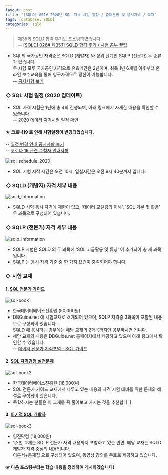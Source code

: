 ```yaml
---
layout: post
title: "[SQLD] 001# 2020년 SQL 자격 시험 일정 / 출제문항 및 응시자격 / 교재"
tags: [database, SQLD]
categories: sqld
---
```


> 제35회 SQLD 합격 후기도 포스팅하였습니다.  
> -- [[SQLD] 026# 제35회 SQLD 합격 후기 / 시험 공부 꿀팁](https://devdhjo.github.io/sqld/2019/12/31/database-sqld-026.html)

- SQL의 국가공인 자격증은 SQLD (개발자) 와 상위 단계인 SQLP (전문가) 두 종류가 있습니다.  
두 시험 모두 국가공인 자격으로 유효기간은 2년이며, 취득 1년 6개월 이후부터 온라인 보수교육을 통해 영구자격으로 갱신이 가능합니다.  
-- [공지사항 보기](https://www.dataq.or.kr/www/board/view.do?bbsattrSeq=1&bbsSeq=201642)  


### ◇ SQL 시험 일정 (2020 업데이트)  

- SQL 자격 시험은 1년에 총 4회 진행되며, 아래 링크에서 자세한 내용을 확인할 수 있습니다.  
-- [2020 데이터 자격시험 일정 확인](https://www.dataq.or.kr/www/accept/schedule.do)  

#### ★ 코로나19 로 인해 시험일정이 변경되었습니다.  
-- [일정 변경 안내 공지사항 보기](https://www.dataq.or.kr/www/board/view.do?bbsattrSeq=1&bbsSeq=500715&boardKind=notice)  
-- [코로나 19 관련 수험자 안내사항](https://www.dataq.or.kr/www/board/view.do?bbsattrSeq=1&bbsSeq=500560&boardKind=notice)  

![sql_schedule_2020](https://drive.google.com/uc?id=1L6dytsWYBf4iptISCP35xwXBCbFvl5sw)  

- SQL 시험 시작 시간은 오전 10시, 입실시간은 오전 9시 40분까지 입니다.


### ◇ SQLD (개발자) 자격 세부 내용  

![sqld_information](https://drive.google.com/uc?id=1ILX6hNOG5m99cbfSVKyvW_S0boM-ifAo)  

  - SQLD 시험 응시 자격에 제한이 없고, '데이터 모델링의 이해', 'SQL 기본 및 활용' 두 과목으로 구성되어 있습니다.  


### ◇ SQLP (전문가) 자격 세부 내용  

![sqlp_information](https://drive.google.com/uc?id=1HWMEsoT352kgodY788rb_tLDX80MXkdz)  

  - SQLP 시험은 SQLD 의 두 과목에 'SQL 고급활용 및 튜닝' 이 추가되어 총 세 과목입니다.  
  - SQLP 는 응시 자격 기준 중 한 가지 요건이 충족되어야 합니다.  


### ◇ 시험 교재  

#### 1. [SQL 전문가 가이드](https://book.naver.com/bookdb/book_detail.nhn?bid=6379151)  

![sql-book1](https://drive.google.com/uc?id=1XZaXsdlVsCuAwH2_rNqzW6xxCExZAGO3)  

- 한국데이터베이스진흥원 (50,000원)  
- DBGuide.net 에 시험교재로 소개되어 있으며, SQLP 자격증 3과목이 포함된 내용으로 구성되어 있습니다.  
SQLD 에 응시하는 경우에는 해당 교재의 2과목까지만 공부하시면 됩니다.  
- 해당 교재의 내용은 DBGuide.net 홈페이지에서 제공하고 있으며 아래 링크에서 확인할 수 있습니다.  
-- [데이터 전문가 지식포털 - SQL 가이드](http://www.dbguide.net/db.db?cmd=view&boardUid=148404&boardConfigUid=9&categoryUid=216&boardIdx=132&boardStep=1)


#### 2. [SQL 자격검정 실전문제](https://book.naver.com/bookdb/book_detail.nhn?bid=11346202)  

![sql-book2](https://drive.google.com/uc?id=1Y1jAMXL14kouikNeyVeVPU9mOBuakAVm)  

- 한국데이터베이스진흥원 (18,000원)  
- SQL 전문가 가이드 교재에서 다루고 있는 내용의 자격 시험 대비를 위한 문제와 해설로 구성되어 있습니다.  
- 독학하시는 분들은 이 교재를 꼭 풀어보고 가시는 것을 추천합니다.  


#### 3. [이기적 SQL 개발자](https://book.naver.com/bookdb/book_detail.nhn?bid=14364997)  

![sql-book3](https://drive.google.com/uc?id=1u4Y7tcZm0A4H2xJL8ZW_WTQeTOSQE-6b)  

- 영진닷컴 (18,000원)  
- 1,2번 교재는 SQLP 전문가 자격 내용까지 포함하고 있는 반면, 해당 교재는 SQLD 개발자 자격 중심의 내용입니다.  
이론서+문제집 으로 구성되어 있으며, 동영상 강의를 무료로 제공하고 있습니다.  


#### ☞ 다음 포스팅부터는 학습 내용을 정리하여 게시하겠습니다!  
